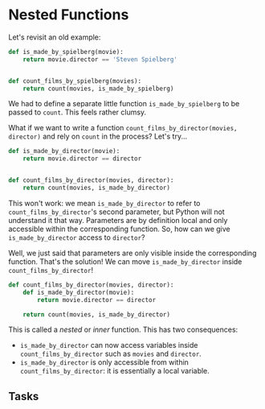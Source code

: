 # Nested Functions

Let's revisit an old example:

```python
def is_made_by_spielberg(movie):
    return movie.director == 'Steven Spielberg'


def count_films_by_spielberg(movies):
    return count(movies, is_made_by_spielberg)
```

We had to define a separate little function `is_made_by_spielberg` to be passed to `count`.
This feels rather clumsy.

What if we want to write a function `count_films_by_director(movies, director)` and rely on `count` in the process?
Let's try...

```python
def is_made_by_director(movie):
    return movie.director == director


def count_films_by_director(movies, director):
    return count(movies, is_made_by_director)
```

This won't work: we mean `is_made_by_director` to refer to `count_films_by_director`'s second parameter, but Python will not understand it that way.
Parameters are by definition local and only accessible within the corresponding function.
So, how can we give `is_made_by_director` access to `director`?

Well, we just said that parameters are only visible inside the corresponding function.
That's the solution!
We can move `is_made_by_director` inside `count_films_by_director`!

```python
def count_films_by_director(movies, director):
    def is_made_by_director(movie):
        return movie.director == director

    return count(movies, is_made_by_director)
```

This is called a _nested_ or _inner_ function.
This has two consequences:

* `is_made_by_director` can now access variables inside `count_films_by_director` such as `movies` and `director`.
* `is_made_by_director` is only accessible from within `count_films_by_director`: it is essentially a local variable.

## Tasks

